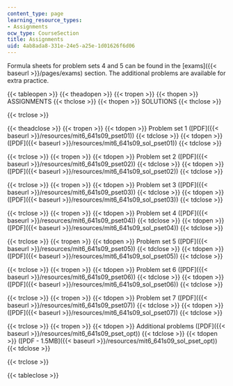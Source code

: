 ```yaml
---
content_type: page
learning_resource_types:
- Assignments
ocw_type: CourseSection
title: Assignments
uid: 4ab8ada8-331e-24e5-a25e-1d01626f6d06
---
```


Formula sheets for problem sets 4 and 5 can be found in the [exams]({{< baseurl >}}/pages/exams) section. The additional problems are available for extra practice.

{{< tableopen >}}
{{< theadopen >}}
{{< tropen >}}
{{< thopen >}}
ASSIGNMENTS
{{< thclose >}}
{{< thopen >}}
SOLUTIONS
{{< thclose >}}

{{< trclose >}}

{{< theadclose >}}
{{< tropen >}}
{{< tdopen >}}
Problem set 1 ([PDF]({{< baseurl >}}/resources/mit6_641s09_pset01))
{{< tdclose >}}
{{< tdopen >}}
([PDF]({{< baseurl >}}/resources/mit6_641s09_sol_pset01))
{{< tdclose >}}

{{< trclose >}}
{{< tropen >}}
{{< tdopen >}}
Problem set 2 ([PDF]({{< baseurl >}}/resources/mit6_641s09_pset02))
{{< tdclose >}}
{{< tdopen >}}
([PDF]({{< baseurl >}}/resources/mit6_641s09_sol_pset02))
{{< tdclose >}}

{{< trclose >}}
{{< tropen >}}
{{< tdopen >}}
Problem set 3 ([PDF]({{< baseurl >}}/resources/mit6_641s09_pset03))
{{< tdclose >}}
{{< tdopen >}}
([PDF]({{< baseurl >}}/resources/mit6_641s09_sol_pset03))
{{< tdclose >}}

{{< trclose >}}
{{< tropen >}}
{{< tdopen >}}
Problem set 4 ([PDF]({{< baseurl >}}/resources/mit6_641s09_pset04))
{{< tdclose >}}
{{< tdopen >}}
([PDF]({{< baseurl >}}/resources/mit6_641s09_sol_pset04))
{{< tdclose >}}

{{< trclose >}}
{{< tropen >}}
{{< tdopen >}}
Problem set 5 ([PDF]({{< baseurl >}}/resources/mit6_641s09_pset05))
{{< tdclose >}}
{{< tdopen >}}
([PDF]({{< baseurl >}}/resources/mit6_641s09_sol_pset05))
{{< tdclose >}}

{{< trclose >}}
{{< tropen >}}
{{< tdopen >}}
Problem set 6 ([PDF]({{< baseurl >}}/resources/mit6_641s09_pset06))
{{< tdclose >}}
{{< tdopen >}}
([PDF]({{< baseurl >}}/resources/mit6_641s09_sol_pset06))
{{< tdclose >}}

{{< trclose >}}
{{< tropen >}}
{{< tdopen >}}
Problem set 7 ([PDF]({{< baseurl >}}/resources/mit6_641s09_pset07))
{{< tdclose >}}
{{< tdopen >}}
([PDF]({{< baseurl >}}/resources/mit6_641s09_sol_pset07))
{{< tdclose >}}

{{< trclose >}}
{{< tropen >}}
{{< tdopen >}}
Additional problems ([PDF]({{< baseurl >}}/resources/mit6_641s09_pset_opt))
{{< tdclose >}}
{{< tdopen >}}
([PDF - 1.5MB]({{< baseurl >}}/resources/mit6_641s09_sol_pset_opt))
{{< tdclose >}}

{{< trclose >}}

{{< tableclose >}}